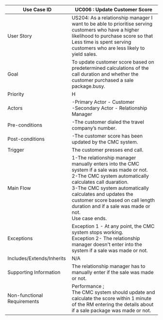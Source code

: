 | Use Case ID                 	| UC006 : Update Customer Score                                                                                                                                                                                                                                                                                                                                                                                                                   	|
|-----------------------------	|-------------------------------------------------------------------------------------------------------------------------------------------------------------------------------------------------------------------------------------------------------------------------------------------------------------------------------------------------------------------------------------------------------------------------------------------------------------------------	|
| User Story                  	| US204: As a relationship manager I want to be able to prioritise serving customers who have a higher likelihood to purchase score so that Less time is spent serving customers who are less likely to yield sales.	|
| Goal                        	| To update customer score based on predetermined calculations of the call duration and whether the customer purchased a sale package.busy.                                                                                                                                                                                                                                                                                                                                         	|
| Priority                    	| H                                                                                                                                                                                                                                                                                                                                                                                                                                                                       	|
| Actors                      	| -Primary Actor - Customer <br>-Secondary Actor - Relationship Manager |
| Pre-conditions              	| -The customer dialed the travel company’s number.                                                                                                                                                                                                                                                                                                                                                                                 	|
| Post-conditions             	| -The customer score has been updated by the CMC system.                                                                                                                                                                                                                               	|
| Trigger                     	| The customer presses end call.                                                                                                                                                                                                                                                                                                                	|
| Main Flow                   	| 1-The relationship manager manually enters into the CMC system if a sale was made or not. <br> 2-The CMC system automatically calculates call duaration.  <br>3-The CMC system automatically calculates and updates the customer score based on call length duration and if a sale was made or not. <br>Use case ends.               	|
| Exceptions                  	| Exception 1 - At any point, the CMC system stops working.<br>Exception 2- The relationship manager doesn't enter into the system if a sale was made or not.                                                                                                                                                                                                                                                                                                                                                    	|
| Includes/Extends/Inherits   	| N/A                                                                                                                                                                                                                                                                                                                                                                                                                                                                     	|
| Supporting Information      	| The relationship manager has to manually enter if the sale was made or not.                                                                                                                                                                                                                      	|
| Non-functional Requirements 	| Performance ; <br>The CMC system should update and calculate the score within 1 minute of the RM entering the details about if a sale package was made or not.                                                                                                                                                                                                                                                                                               
